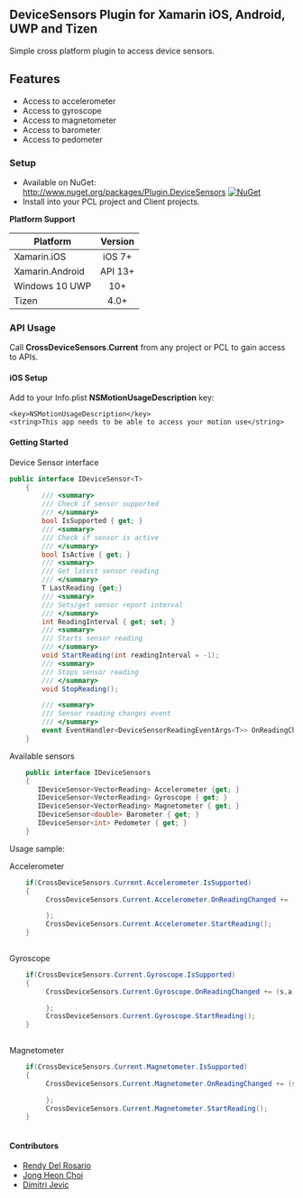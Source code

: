 ## DeviceSensors Plugin for Xamarin iOS, Android, UWP and Tizen
Simple cross platform plugin to access device sensors.

## Features

- Access to accelerometer
- Access to gyroscope
- Access to magnetometer
- Access to barometer
- Access to pedometer

### Setup
* Available on NuGet: http://www.nuget.org/packages/Plugin.DeviceSensors [![NuGet](https://img.shields.io/nuget/v/Plugin.DeviceSensors.svg?label=NuGet)](https://www.nuget.org/packages/Plugin.DeviceSensors/)
* Install into your PCL project and Client projects.


**Platform Support**

|Platform|Version|
| ------------------- | :------------------: |
|Xamarin.iOS|iOS 7+|
|Xamarin.Android|API 13+|
|Windows 10 UWP|10+|
|Tizen|4.0+|

### API Usage

Call **CrossDeviceSensors.Current** from any project or PCL to gain access to APIs.

#### iOS Setup

Add to your Info.plist **NSMotionUsageDescription** key:

```
<key>NSMotionUsageDescription</key>
<string>This app needs to be able to access your motion use</string>
```

#### Getting Started

Device Sensor interface

```cs
public interface IDeviceSensor<T>
    {
        /// <summary>
        /// Check if sensor supported
        /// </summary>
        bool IsSupported { get; }
        /// <summary>
        /// Check if sensor is active
        /// </summary>
        bool IsActive { get; }
        /// <summary>
        /// Get latest sensor reading
        /// </summary>
        T LastReading {get;}
        /// <summary>
        /// Sets/get sensor report interval
        /// </summary>
        int ReadingInterval { get; set; }
        /// <summary>
        /// Starts sensor reading
        /// </summary>
        void StartReading(int readingInterval = -1);
        /// <summary>
        /// Stops sensor reading
        /// </summary>
        void StopReading();

        /// <summary>
        /// Sensor reading changes event
        /// </summary>
        event EventHandler<DeviceSensorReadingEventArgs<T>> OnReadingChanged;
    }
```

Available sensors

```cs
    public interface IDeviceSensors
    {
       IDeviceSensor<VectorReading> Accelerometer {get; }
       IDeviceSensor<VectorReading> Gyroscope { get; }
       IDeviceSensor<VectorReading> Magnetometer { get; }
       IDeviceSensor<double> Barometer { get; }
       IDeviceSensor<int> Pedometer { get; }
    }
```
Usage sample:

Accelerometer
```csharp
    if(CrossDeviceSensors.Current.Accelerometer.IsSupported)
    {
         CrossDeviceSensors.Current.Accelerometer.OnReadingChanged += (s,a)=>{

         };
         CrossDeviceSensors.Current.Accelerometer.StartReading();
    }
   

```


Gyroscope
```csharp
    if(CrossDeviceSensors.Current.Gyroscope.IsSupported)
    {
         CrossDeviceSensors.Current.Gyroscope.OnReadingChanged += (s,a)=>{

         };
         CrossDeviceSensors.Current.Gyroscope.StartReading();
    }
   

```

Magnetometer
```csharp
    if(CrossDeviceSensors.Current.Magnetometer.IsSupported)
    {
         CrossDeviceSensors.Current.Magnetometer.OnReadingChanged += (s,a)=>{

         };
         CrossDeviceSensors.Current.Magnetometer.StartReading();
    }
   

```


#### Contributors

* [Rendy Del Rosario](https://github.com/rdelrosario)
* [Jong Heon Choi](https://github.com/JongHeonChoi)
* [Dimitri Jevic](https://github.com/dimitrijevic)
